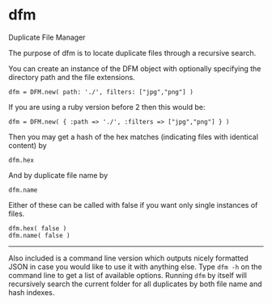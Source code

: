 dfm 
=== 
 
Duplicate File Manager 
 
The purpose of dfm is to locate duplicate files through a recursive search. 
 
You can create an instance of the DFM object with optionally specifying the 
directory path and the file extensions. 
 
    dfm = DFM.new( path: './', filters: ["jpg","png"] ) 
 
If you are using a ruby version before 2 then this would be: 
 
    dfm = DFM.new( { :path => './', :filters => ["jpg","png"] } ) 
 
Then you may get a hash of the hex matches (indicating files with identical content) by 
 
    dfm.hex 
 
And by duplicate file name by 
 
    dfm.name 
 
Either of these can be called with false if you want only single instances of files. 
 
    dfm.hex( false ) 
    dfm.name( false ) 
 
--- 
 
Also included is a command line version which outputs nicely formatted JSON in case 
you would like to use it with anything else.  Type `dfm -h` on the command line to get 
a list of available options.  Running `dfm` by itself will recursively search the current 
folder for all duplicates by both file name and hash indexes. 
 
